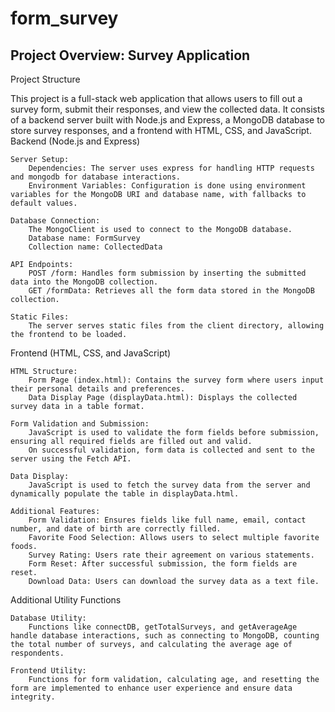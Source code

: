# form_survey

## Project Overview: Survey Application
Project Structure

This project is a full-stack web application that allows users to fill out a survey form, submit their responses, and view the collected data. It consists of a backend server built with Node.js and Express, a MongoDB database to store survey responses, and a frontend with HTML, CSS, and JavaScript.
Backend (Node.js and Express)

    Server Setup:
        Dependencies: The server uses express for handling HTTP requests and mongodb for database interactions.
        Environment Variables: Configuration is done using environment variables for the MongoDB URI and database name, with fallbacks to default values.

    Database Connection:
        The MongoClient is used to connect to the MongoDB database.
        Database name: FormSurvey
        Collection name: CollectedData

    API Endpoints:
        POST /form: Handles form submission by inserting the submitted data into the MongoDB collection.
        GET /formData: Retrieves all the form data stored in the MongoDB collection.

    Static Files:
        The server serves static files from the client directory, allowing the frontend to be loaded.

Frontend (HTML, CSS, and JavaScript)

    HTML Structure:
        Form Page (index.html): Contains the survey form where users input their personal details and preferences.
        Data Display Page (displayData.html): Displays the collected survey data in a table format.

    Form Validation and Submission:
        JavaScript is used to validate the form fields before submission, ensuring all required fields are filled out and valid.
        On successful validation, form data is collected and sent to the server using the Fetch API.

    Data Display:
        JavaScript is used to fetch the survey data from the server and dynamically populate the table in displayData.html.

    Additional Features:
        Form Validation: Ensures fields like full name, email, contact number, and date of birth are correctly filled.
        Favorite Food Selection: Allows users to select multiple favorite foods.
        Survey Rating: Users rate their agreement on various statements.
        Form Reset: After successful submission, the form fields are reset.
        Download Data: Users can download the survey data as a text file.

Additional Utility Functions

    Database Utility:
        Functions like connectDB, getTotalSurveys, and getAverageAge handle database interactions, such as connecting to MongoDB, counting the total number of surveys, and calculating the average age of respondents.

    Frontend Utility:
        Functions for form validation, calculating age, and resetting the form are implemented to enhance user experience and ensure data integrity.
